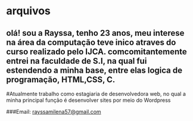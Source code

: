 # arquivos

## olá! sou a Rayssa, tenho 23 anos, meu interese na área da computação teve inico atraves do curso realizado pelo IJCA. comcomitantemente entrei na faculdade de S.I, na qual fui estendendo a minha base, entre elas logica de programação, HTML,CSS, C.
#Atualmente trabalho como estagiaria de desenvolvedora web, no qual a minha principal função é desenvolver sites por meio do Wordpress

###Email: rayssamilena57@gmail.com
